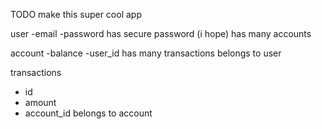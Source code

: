 TODO make this super cool app

user
-email
-password
has secure password (i hope)
has many accounts

account
-balance
-user_id
has many transactions
belongs to user

transactions
- id
- amount
- account_id
belongs to account